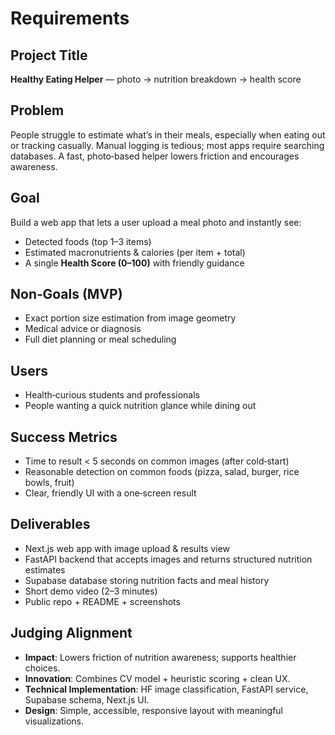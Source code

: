 # Requirements

## Project Title
**Healthy Eating Helper** — photo → nutrition breakdown → health score

## Problem
People struggle to estimate what’s in their meals, especially when eating out or tracking casually. Manual logging is tedious; most apps require searching databases. A fast, photo‑based helper lowers friction and encourages awareness.

## Goal
Build a web app that lets a user upload a meal photo and instantly see:
- Detected foods (top 1–3 items)
- Estimated macronutrients & calories (per item + total)
- A single **Health Score (0–100)** with friendly guidance

## Non‑Goals (MVP)
- Exact portion size estimation from image geometry
- Medical advice or diagnosis
- Full diet planning or meal scheduling

## Users
- Health‑curious students and professionals
- People wanting a quick nutrition glance while dining out

## Success Metrics
- Time to result < 5 seconds on common images (after cold‑start)
- Reasonable detection on common foods (pizza, salad, burger, rice bowls, fruit)
- Clear, friendly UI with a one‑screen result

## Deliverables
- Next.js web app with image upload & results view
- FastAPI backend that accepts images and returns structured nutrition estimates
- Supabase database storing nutrition facts and meal history
- Short demo video (2–3 minutes)
- Public repo + README + screenshots

## Judging Alignment
- **Impact**: Lowers friction of nutrition awareness; supports healthier choices.
- **Innovation**: Combines CV model + heuristic scoring + clean UX.
- **Technical Implementation**: HF image classification, FastAPI service, Supabase schema, Next.js UI.
- **Design**: Simple, accessible, responsive layout with meaningful visualizations.